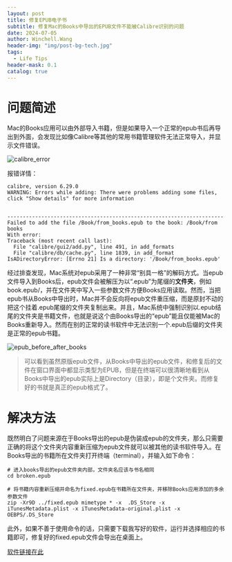 ```yaml
---
layout: post
title: 修复EPUB电子书
subtitle: 修复Mac的Books中导出的EPUB文件不能被Calibre识别的问题
date: 2024-07-05
author: Winchell.Wang
header-img: "img/post-bg-tech.jpg"
tags:
  - Life Tips
header-mask: 0.1
catalog: true
---
```


# 问题简述

Mac的Books应用可以由外部导入书籍，但是如果导入一个正常的epub书后再导出到外面，会发现比如像Calibre等其他的常用书籍管理软件无法正常导入，并显示文件错误。

![calibre_error](https://cdn.jsdelivr.net/gh/winchellwang/winchellwang.github.io/img/_post_image/2024-07-05/calibre_error.jpg)


报错详情：

```
calibre, version 6.29.0
WARNING: Errors while adding: There were problems adding some files, click "Show details" for more information


----------------------------------------------------------------------
Failed to add the file /Book/from_books.epub to the book: /Book/from books
With error:
Traceback (most recent call last):
  File "calibre/gui2/add.py", line 491, in add_formats
  File "calibre/db/cache.py", line 1839, in add_format
IsADirectoryError: [Errno 21] Is a directory: '/Book/from_books.epub'
```

经过排查发现，Mac系统对epub采用了一种非常“别具一格”的解码方式。当epub文件导入到Books后，epub文件会被解压为以“.epub”为尾缀的**文件夹**，例如book.epub/，并在文件夹中写入一些参数文件方便Books应用读取。然而，当把epub书从Books中导出时，Mac并不会反向将epub文件重压缩，而是原封不动的把这个挂着.epub尾缀的文件夹复制出来。并且，Mac系统中强制识别以.epub结尾的文件夹是书籍文件，也就是说这个由Books导出的“epub”能且仅能被Mac的Books重新导入。然而在别的正常的读书软件中无法识别一个.epub后缀的文件夹是正常的epub书籍。

![epub_before_after_books](https://cdn.jsdelivr.net/gh/winchellwang/winchellwang.github.io/img/_post_image/2024-07-05/epub_before_after_books.jpg)

> 可以看到虽然原版epub文件，从Books中导出的epub文件，和修复后的文件在窗口界面中都显示类型为EPUB，但是在终端可以很清晰地看到从Books中导出的epub实际上是Directory（目录），即是个文件夹。而修复好的书就是真正的epub格式了。

# 解决方法

既然明白了问题来源在于Books导出的epub是伪装成epub的文件夹，那么只需要正确的将这个文件夹内容重新压缩为epub文件就可以被其他的读书软件导入。在Books导出的书籍所在文件夹打开终端（terminal），并输入如下命令：

```shell
# 进入books导出的epub文件夹内部，文件夹名应该与书名相同
cd broken.epub 

# 将书籍内容重新压缩并命名为fixed.epub在书籍所在文件夹，并移除Books应用添加的多余参数文件
zip -Xr9D ../fixed.epub mimetype * -x  .DS_Store -x iTunesMetadata.plist -x iTunesMetadata-original.plist -x OEBPS/.DS_Store
```

此外，如果不善于使用命令的话，只需要下载我写好的软件，运行并选择相应的书籍即可，修复好的fixed.epub文件会导出在桌面上。

[软件链接在此](https://github.com/WinchellWang/S0ftwaR3_L1b/releases/download/epub_fix/fix_epub.zip)
